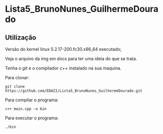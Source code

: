 # Lista5_BrunoNunes_GuilhermeDourado

## Utilização

Versão do kernel linux 5.2.17-200.fc30.x86_64 executado;

Veja o arquivo da img em docs para ter uma ideia do que se trata.

Tenha o *git* e o compilador *c++* instalado na sua maquina.

Para clonar:

`git clone https://github.com/EDAII/Lista5_BrunoNunes_GuilhermeDourado.git`

Para compilar o programa:

`c++ main.cpp -o bin`

Para executar o programa:

`./bin`
